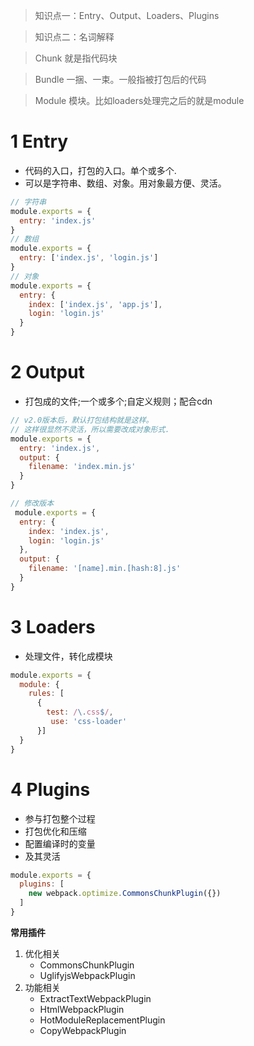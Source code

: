 > 知识点一：Entry、Output、Loaders、Plugins

> 知识点二：名词解释

> Chunk 就是指代码块

> Bundle 一捆、一束。一般指被打包后的代码

> Module 模块。比如loaders处理完之后的就是module
 
# 1 Entry
- 代码的入口，打包的入口。单个或多个.
- 可以是字符串、数组、对象。用对象最方便、灵活。
```javascript
// 字符串
module.exports = {
  entry: 'index.js'
}
// 数组
module.exports = {
  entry: ['index.js', 'login.js']
}
// 对象
module.exports = {
  entry: {
    index: ['index.js', 'app.js'],
    login: 'login.js'
  }
}
```
# 2 Output
- 打包成的文件;一个或多个;自定义规则；配合cdn
```javascript
// v2.0版本后，默认打包结构就是这样。
// 这样很显然不灵活，所以需要改成对象形式.
module.exports = {
  entry: 'index.js',
  output: {
    filename: 'index.min.js'
  }  
}

// 修改版本
 module.exports = {
  entry: {
    index: 'index.js',
    login: 'login.js'
  },
  output: {
    filename: '[name].min.[hash:8].js'
  }
} 
```
# 3 Loaders
- 处理文件，转化成模块
```javascript
module.exports = {
  module: {
    rules: [
      {
        test: /\.css$/,
         use: 'css-loader'
      }]
  }  
}
```
# 4 Plugins
- 参与打包整个过程
- 打包优化和压缩
- 配置编译时的变量
- 及其灵活
```javascript
module.exports = {
  plugins: [
    new webpack.optimize.CommonsChunkPlugin({})
  ]
}
```

**常用插件**
1. 优化相关
    - CommonsChunkPlugin
    - UglifyjsWebpackPlugin
2. 功能相关
    - 	ExtractTextWebpackPlugin
    -	HtmlWebpackPlugin
    -	HotModuleReplacementPlugin
    -	CopyWebpackPlugin


